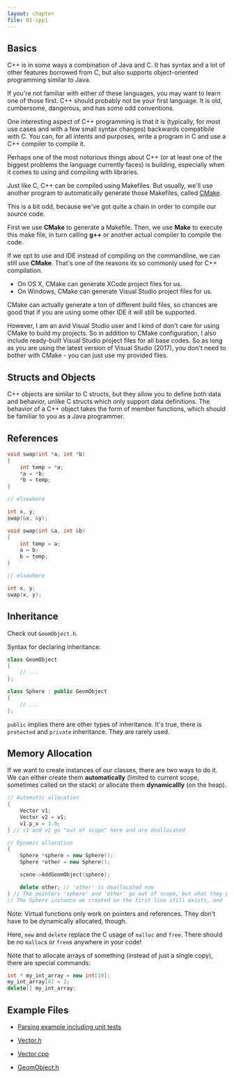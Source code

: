 ```yaml
---
layout: chapter
file: 01-cpp1
---
```


## Basics

C++ is in some ways a combination of Java and C.
It has syntax and a lot of other features borrowed from C,
but also supports object-oriented programming similar to Java.

If you're not familiar with either of these languages,
you may want to learn one of those first.
C++ should probably not be your first language.
It is old, cumbersome, dangerous, and has some odd conventions.

One interesting aspect of C++ programming is that it is (typically, for most use cases and with a few small syntax changes) backwards compatibile with C.
You can, for all intents and purposes, write a program in C and use a C++ compiler to compile it.

Perhaps one of the most notorious things about C++ (or at least one of the biggest problems the language currently faces) is building,
especially when it comes to using and compiling with libraries.

Just like C, C++ can be compiled using Makefiles.
But usually, we'll use another program to automatically generate those Makefiles, called [CMake](https://cmake.org/).

This is a bit odd, because we've got quite a chain in order to compile our source code.

First we use **CMake** to generate a Makefile.
Then, we use **Make** to execute this make file, in turn calling **g++** or another actual compiler to compile the code.

If we opt to use and IDE instead of compiling on the commandline, we can still use **CMake**.
That's one of the reasons its so commonly used for C++ compilation.

* On OS X, CMake can generate XCode project files for us.
* On Windows, CMake can generate Visual Studio project files for us.

CMake can actually generate a ton of different build files,
so chances are good that if you are using some other IDE it will still be supported.

However, I am an avid Visual Studio user and I kind of don't care for using CMake to build my projects.
So in addition to CMake configuration, I also include ready-built Visual Studio project files for all base codes.
So as long as you are using the latest version of Visual Studio (2017), you don't need to bother with CMake - you can just use my provided files.


## Structs and Objects

C++ objects are similar to C structs, but they allow you to define both data and behavior, unlike C structs which only support data definitions.
The behavior of a C++ object takes the form of member functions, which should be familiar to you as a Java programmer.


## References

```cpp
void swap(int *a, int *b)
{
    int temp = *a;
    *a = *b;
    *b = temp;
}

// elsewhere

int x, y;
swap(&x, &y);
```

```cpp
void swap(int &a, int &b)
{
    int temp = a;
    a = b;
    b = temp;
}

// elsewhere

int x, y;
swap(x, y);
```


## Inheritance

Check out `GeomObject.h`.

Syntax for declaring inheritance:

```cpp
class GeomObject
{
    // ...
};

class Sphere : public GeomObject
{
    // ...
};
```

`public` implies there are other types of inheritance.
It's true, there is `protected` and `private` inheritance.
They are rarely used.


## Memory Allocation

If we want to create instances of our classes, there are two ways to do it.
We can either create them **automatically** (limited to current scope, sometimes called on the stack)
or allocate them **dynamicallly** (on the heap).

```cpp
// Automatic allocation
{
    Vector v1;
    Vector v2 = v1;
    v1.p_x = 3.0;
} // v1 and v2 go "out of scope" here and are deallocated
```

```cpp
// Dynamic allocation
{
    Sphere *sphere = new Sphere();
    Sphere *other = new Sphere();

    scene->AddGeomObject(sphere);

    delete other; // 'other' is deallocated now
} // The pointers 'sphere' and 'other' go out of scope, but what they point to is not deallocated.
// The Sphere instance we created on the first line still exists, and 'scene' can still use it
```

Note: Virtual functions only work on pointers and references.
They don't have to be dynamically allocated, though.

Here, `new` and `delete` replace the C usage of `malloc` and `free`.
There should be no `malloc`s or `free`s anywhere in your code!

Note that to allocate arrays of something (instead of just a single copy), there are special commands:

```cpp
int * my_int_array = new int[10];
my_int_array[4] = 2;
delete[] my_int_array;
```


## Example Files

- [Parsing example including unit tests](https://github.com/iondune/csc473-samplecode/tree/master/parsing)

- [Vector.h](https://github.com/iondune/csc473-samplecode/blob/master/Vector.h)
- [Vector.cpp](https://github.com/iondune/csc473-samplecode/blob/master/Vector.cpp)
- [GeomObject.h](https://github.com/iondune/csc473-samplecode/blob/master/GeomObject.h)

